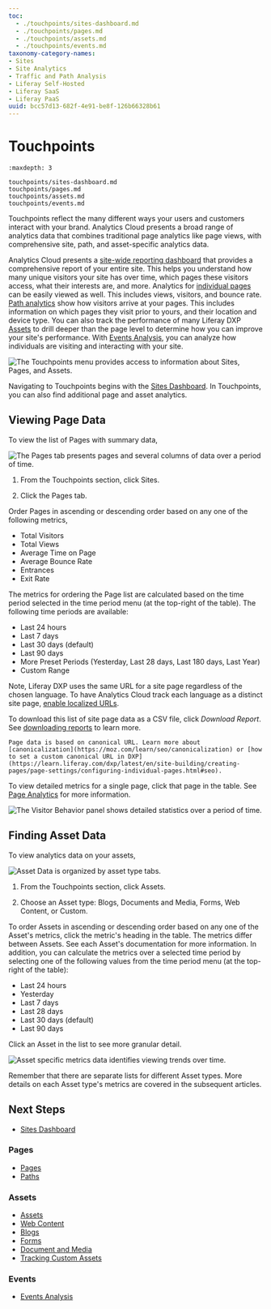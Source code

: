 ```yaml
---
toc:
  - ./touchpoints/sites-dashboard.md
  - ./touchpoints/pages.md
  - ./touchpoints/assets.md
  - ./touchpoints/events.md
taxonomy-category-names:
- Sites
- Site Analytics
- Traffic and Path Analysis
- Liferay Self-Hosted
- Liferay SaaS
- Liferay PaaS
uuid: bcc57d13-682f-4e91-be8f-126b66328b61
---
```

# Touchpoints

```{toctree}
:maxdepth: 3

touchpoints/sites-dashboard.md
touchpoints/pages.md
touchpoints/assets.md
touchpoints/events.md
```

Touchpoints reflect the many different ways your users and customers interact with your brand. Analytics Cloud presents a broad range of analytics data that combines traditional page analytics like page views, with comprehensive site, path, and asset-specific analytics data.

Analytics Cloud presents a [site-wide reporting dashboard](./touchpoints/sites-dashboard.md) that provides a comprehensive report of your entire site. This helps you understand how many unique visitors your site has over time, which pages these visitors access, what their interests are, and more. Analytics for [individual pages](./touchpoints/pages/pages.md) can be easily viewed as well. This includes views, visitors, and bounce rate. [Path analytics](./touchpoints/pages/paths.md) show how visitors arrive at your pages. This includes information on which pages they visit prior to yours, and their location and device type. You can also track the performance of many Liferay DXP [Assets](./touchpoints/assets/assets.md) to drill deeper than the page level to determine how you can improve your site's performance. With [Events Analysis](./touchpoints/events/events-analysis.md), you can analyze how individuals are visiting and interacting with your site.

![The Touchpoints menu provides access to information about Sites, Pages, and Assets.](./touchpoints/images/01.png)

Navigating to Touchpoints begins with the [Sites Dashboard](./touchpoints/sites-dashboard.md). In Touchpoints, you can also find additional page and asset analytics.

## Viewing Page Data

To view the list of Pages with summary data,

![The Pages tab presents pages and several columns of data over a period of time.](./touchpoints/images/02.png)

1. From the Touchpoints section, click Sites.

1. Click the Pages tab.

Order Pages in ascending or descending order based on any one of the following metrics,

* Total Visitors
* Total Views
* Average Time on Page
* Average Bounce Rate
* Entrances
* Exit Rate

The metrics for ordering the Page list are calculated based on the time period selected in the time period menu (at the top-right of the table). The following time periods are available:

* Last 24 hours
* Last 7 days
* Last 30 days (default)
* Last 90 days
* More Preset Periods (Yesterday, Last 28 days, Last 180 days, Last Year)
* Custom Range

Note, Liferay DXP uses the same URL for a site page regardless of the chosen language. To have Analytics Cloud track each language as a distinct site page, [enable localized URLs](./troubleshooting/connecting-data-sources.md#enabling-localized-urls-for-site-pages).

To download this list of site page data as a CSV file, click _Download Report_. See [downloading reports](./reference/downloading-reports.md) to learn more.

```{note}
Page data is based on canonical URL. Learn more about [canonicalization](https://moz.com/learn/seo/canonicalization) or [how to set a custom canonical URL in DXP](https://learn.liferay.com/dxp/latest/en/site-building/creating-pages/page-settings/configuring-individual-pages.html#seo).
```

To view detailed metrics for a single page, click that page in the table. See [Page Analytics](./touchpoints/pages/pages.md) for more information.

![The Visitor Behavior panel shows detailed statistics over a period of time.](./touchpoints/images/03.png)

## Finding Asset Data

To view analytics data on your assets,

![Asset Data is organized by asset type tabs.](./touchpoints/images/04.png)

1. From the Touchpoints section, click Assets.

1. Choose an Asset type: Blogs, Documents and Media, Forms, Web Content, or Custom.

To order Assets in ascending or descending order based on any one of the Asset's metrics, click the metric's heading in the table. The metrics differ between Assets. See each Asset's documentation for more information. In addition, you can calculate the metrics over a selected time period by selecting one of the following values from the time period menu (at the top-right of the table):

* Last 24 hours
* Yesterday
* Last 7 days
* Last 28 days
* Last 30 days (default)
* Last 90 days

Click an Asset in the list to see more granular detail.

![Asset specific metrics data identifies viewing trends over time.](./touchpoints/images/05.png)

Remember that there are separate lists for different Asset types. More details on each Asset type's metrics are covered in the subsequent articles.

## Next Steps

- [Sites Dashboard](./touchpoints/sites-dashboard.md)

### Pages

- [Pages](./touchpoints/pages/pages.md)
- [Paths](./touchpoints/pages/paths.md)

### Assets

- [Assets](./touchpoints/assets/assets.md)
- [Web Content](./touchpoints/assets/web-content.md)
- [Blogs](./touchpoints/assets/blogs.md)
- [Forms](./touchpoints/assets/forms.md)
- [Document and Media](./touchpoints/assets/documents-and-media.md)
- [Tracking Custom Assets](./touchpoints/assets/tracking-custom-assets.md)

### Events

- [Events Analysis](./touchpoints/events/events-analysis.md)
